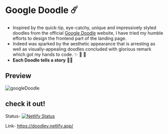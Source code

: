 # Google Doodle ☄️
- Inspired by the quick-tip, eye-catchy, unique and impressively styled doodles from the official <a href='https://doodles.google/'>Google Doodle</a> website, I have tried my humble efforts to design the frontend part of the landing page.
- Indeed was sparked by the aesthetic appearance that is arresting as well as visually-appealing doodles concluded with glorious remark which got my hands to code. ✨ 🎇 🤠
-  **Each Doodle tells a story** 🔖🍁

## Preview
![googleDoodle](https://github.com/Nkovaturient/Google-Doodle-Frontend/assets/127786136/5c51b4c3-f149-4d71-934a-90af0e5bb48c)

## check it out!
Status- [![Netlify Status](https://api.netlify.com/api/v1/badges/d01960b2-4853-475f-8a63-ec04713a9e8d/deploy-status?branch=main)](https://app.netlify.com/sites/doodley/deploys)

Link- https://doodley.netlify.app/
